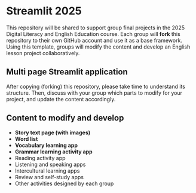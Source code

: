 # Streamlit 2025

This repository will be shared to support group final projects in the 2025 Digital Literacy and English Education course. Each group will **fork** this repository to their own GitHub account and use it as a base framework. Using this template, groups will modify the content and develop an English lesson project collaboratively.

## Multi page Streamlit application

After copying (forking) this repository, please take time to understand its structure. Then, discuss with your group which parts to modify for your project, and update the content accordingly.

## Content to modify and develop

+ **Story text page (with images)**
+ **Word list**
+ **Vocabulary learning app**
+ **Grammar learning activity app**
+ Reading activity app
+ Listening and speaking apps
+ Intercultural learning apps
+ Review and self-study apps
+ Other activities designed by each group
